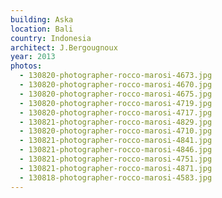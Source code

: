 ```yaml
---
building: Aska
location: Bali
country: Indonesia
architect: J.Bergougnoux
year: 2013
photos:
  - 130820-photographer-rocco-marosi-4673.jpg
  - 130820-photographer-rocco-marosi-4670.jpg
  - 130820-photographer-rocco-marosi-4675.jpg
  - 130820-photographer-rocco-marosi-4719.jpg
  - 130820-photographer-rocco-marosi-4717.jpg
  - 130821-photographer-rocco-marosi-4829.jpg
  - 130820-photographer-rocco-marosi-4710.jpg
  - 130821-photographer-rocco-marosi-4841.jpg
  - 130821-photographer-rocco-marosi-4846.jpg
  - 130821-photographer-rocco-marosi-4751.jpg
  - 130821-photographer-rocco-marosi-4871.jpg
  - 130818-photographer-rocco-marosi-4583.jpg
---
```

